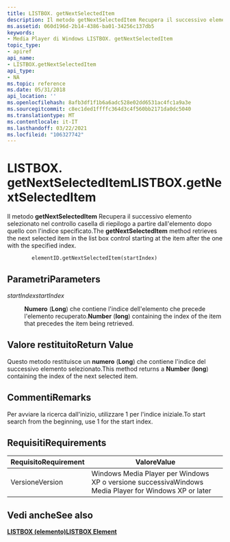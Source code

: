```yaml
---
title: LISTBOX. getNextSelectedItem
description: Il metodo getNextSelectedItem Recupera il successivo elemento selezionato nel controllo casella di riepilogo a partire dall'elemento dopo quello con l'indice specificato.
ms.assetid: 060d196d-2b14-4386-ba01-34256c137db5
keywords:
- Media Player di Windows LISTBOX. getNextSelectedItem
topic_type:
- apiref
api_name:
- LISTBOX.getNextSelectedItem
api_type:
- NA
ms.topic: reference
ms.date: 05/31/2018
api_location: ''
ms.openlocfilehash: 8afb3df1f1b6a6adc528e02dd6531ac4fc1a9a3e
ms.sourcegitcommit: c8ec1ded1ffffc364d3c4f560bb2171da0dc5040
ms.translationtype: MT
ms.contentlocale: it-IT
ms.lasthandoff: 03/22/2021
ms.locfileid: "106327742"
---
```

# <a name="listboxgetnextselecteditem"></a><span data-ttu-id="37717-104">LISTBOX. getNextSelectedItem</span><span class="sxs-lookup"><span data-stu-id="37717-104">LISTBOX.getNextSelectedItem</span></span>

<span data-ttu-id="37717-105">Il metodo **getNextSelectedItem** Recupera il successivo elemento selezionato nel controllo casella di riepilogo a partire dall'elemento dopo quello con l'indice specificato.</span><span class="sxs-lookup"><span data-stu-id="37717-105">The **getNextSelectedItem** method retrieves the next selected item in the list box control starting at the item after the one with the specified index.</span></span>

``` syntax
        elementID.getNextSelectedItem(startIndex)
```

## <a name="parameters"></a><span data-ttu-id="37717-106">Parametri</span><span class="sxs-lookup"><span data-stu-id="37717-106">Parameters</span></span>

<dl> <dt>

<span data-ttu-id="37717-107"><span id="startIndex"></span><span id="startindex"></span><span id="STARTINDEX"></span>*startIndex*</span><span class="sxs-lookup"><span data-stu-id="37717-107"><span id="startIndex"></span><span id="startindex"></span><span id="STARTINDEX"></span>*startIndex*</span></span>
</dt> <dd>

<span data-ttu-id="37717-108">**Numero** (**Long**) che contiene l'indice dell'elemento che precede l'elemento recuperato.</span><span class="sxs-lookup"><span data-stu-id="37717-108">**Number** (**long**) containing the index of the item that precedes the item being retrieved.</span></span>

</dd> </dl>

## <a name="return-value"></a><span data-ttu-id="37717-109">Valore restituito</span><span class="sxs-lookup"><span data-stu-id="37717-109">Return Value</span></span>

<span data-ttu-id="37717-110">Questo metodo restituisce un **numero** (**Long**) che contiene l'indice del successivo elemento selezionato.</span><span class="sxs-lookup"><span data-stu-id="37717-110">This method returns a **Number** (**long**) containing the index of the next selected item.</span></span>

## <a name="remarks"></a><span data-ttu-id="37717-111">Commenti</span><span class="sxs-lookup"><span data-stu-id="37717-111">Remarks</span></span>

<span data-ttu-id="37717-112">Per avviare la ricerca dall'inizio, utilizzare 1 per l'indice iniziale.</span><span class="sxs-lookup"><span data-stu-id="37717-112">To start search from the beginning, use  1 for the start index.</span></span>

## <a name="requirements"></a><span data-ttu-id="37717-113">Requisiti</span><span class="sxs-lookup"><span data-stu-id="37717-113">Requirements</span></span>



| <span data-ttu-id="37717-114">Requisito</span><span class="sxs-lookup"><span data-stu-id="37717-114">Requirement</span></span> | <span data-ttu-id="37717-115">Valore</span><span class="sxs-lookup"><span data-stu-id="37717-115">Value</span></span> |
|--------------------|---------------------------------------------------------|
| <span data-ttu-id="37717-116">Versione</span><span class="sxs-lookup"><span data-stu-id="37717-116">Version</span></span><br/> | <span data-ttu-id="37717-117">Windows Media Player per Windows XP o versione successiva</span><span class="sxs-lookup"><span data-stu-id="37717-117">Windows Media Player for Windows XP or later</span></span><br/> |



## <a name="see-also"></a><span data-ttu-id="37717-118">Vedi anche</span><span class="sxs-lookup"><span data-stu-id="37717-118">See also</span></span>

<dl> <dt>

[<span data-ttu-id="37717-119">**LISTBOX (elemento)**</span><span class="sxs-lookup"><span data-stu-id="37717-119">**LISTBOX Element**</span></span>](listbox-element.md)
</dt> </dl>

 

 





